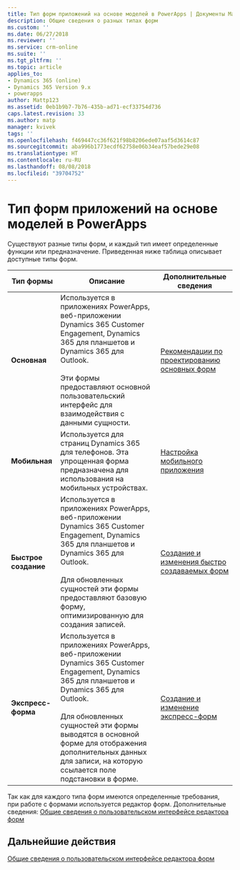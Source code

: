 ```yaml
---
title: Тип форм приложений на основе моделей в PowerApps | Документы Майкрософт
description: Общие сведения о разных типах форм
ms.custom: ''
ms.date: 06/27/2018
ms.reviewer: ''
ms.service: crm-online
ms.suite: ''
ms.tgt_pltfrm: ''
ms.topic: article
applies_to:
- Dynamics 365 (online)
- Dynamics 365 Version 9.x
- powerapps
author: Mattp123
ms.assetid: 0eb1b9b7-7b76-435b-ad71-ecf33754d736
caps.latest.revision: 33
ms.author: matp
manager: kvivek
tags: ''
ms.openlocfilehash: f469447cc36f621f98b8206ede07aaf5d3614c87
ms.sourcegitcommit: aba996b1773ecdf62758e06b34eaf57bede29e08
ms.translationtype: HT
ms.contentlocale: ru-RU
ms.lasthandoff: 08/08/2018
ms.locfileid: "39704752"
---
```

# <a name="type-of-model-driven-app-forms-in-powerapps"></a>Тип форм приложений на основе моделей в PowerApps

 Существуют разные типы форм, и каждый тип имеет определенные функции или предназначение. Приведенная ниже таблица описывает доступные типы форм.  
  
|Тип формы|Описание|Дополнительные сведения|  
|---------------|-----------------|-----------------|  
|**Основная**|Используется в приложениях PowerApps, веб-приложении Dynamics 365 Customer Engagement, Dynamics 365 для планшетов и Dynamics 365 для Outlook.<br /><br /> Эти формы предоставляют основной пользовательский интерфейс для взаимодействия с данными сущности.|[Рекомендации по проектированию основных форм](design-considerations-main-forms.md)|  
|**Мобильная**|Используется для страниц Dynamics 365 для телефонов. Эта упрощенная форма предназначена для использования на мобильных устройствах.|[Настройка мобильного приложения](https://docs.microsoft.com/dynamics365/customer-engagement/customize/customize-phones-tablets)  |  
|**Быстрое создание**|Используется в приложениях PowerApps, веб-приложении Dynamics 365 Customer Engagement, Dynamics 365 для планшетов и Dynamics 365 для Outlook.<br /><br /> Для обновленных сущностей эти формы предоставляют базовую форму, оптимизированную для создания записей.|[Создание и изменения быстро создаваемых форм](create-edit-quick-view-forms.md) |  
|**Экспресс-форма**|Используется в приложениях PowerApps, веб-приложении Dynamics 365 Customer Engagement, Dynamics 365 для планшетов и Dynamics 365 для Outlook.<br /><br /> Для обновленных сущностей эти формы выводятся в основной форме для отображения дополнительных данных для записи, на которую ссылается поле подстановки в форме.|[Создание и изменение экспресс-форм](create-edit-quick-view-forms.md)|  

Так как для каждого типа форм имеются определенные требования, при работе с формами используется редактор форм. Дополнительные сведения: [Общие сведения о пользовательском интерфейсе редактора форм](form-editor-user-interface-legacy.md)


## <a name="next-steps"></a>Дальнейшие действия

[Общие сведения о пользовательском интерфейсе редактора форм](form-editor-user-interface-legacy.md)